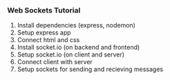 ### Web Sockets Tutorial

1. Install dependencies (express, nodemon)
2. Setup express app
3. Connect html and css
4. Install socket.io (on backend and frontend)
5. Setup socket.io (on client and server)
6. Connect client with server
7. Setup sockets for sending and recieving messages
